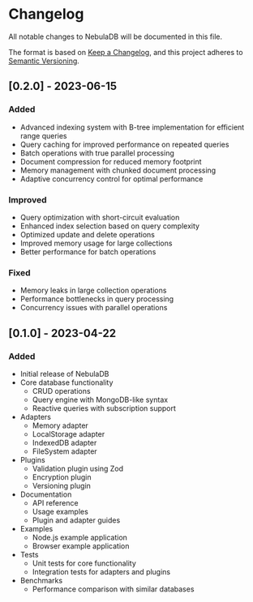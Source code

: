 # Changelog

All notable changes to NebulaDB will be documented in this file.

The format is based on [Keep a Changelog](https://keepachangelog.com/en/1.0.0/),
and this project adheres to [Semantic Versioning](https://semver.org/spec/v2.0.0.html).

## [0.2.0] - 2023-06-15

### Added

- Advanced indexing system with B-tree implementation for efficient range queries
- Query caching for improved performance on repeated queries
- Batch operations with true parallel processing
- Document compression for reduced memory footprint
- Memory management with chunked document processing
- Adaptive concurrency control for optimal performance

### Improved

- Query optimization with short-circuit evaluation
- Enhanced index selection based on query complexity
- Optimized update and delete operations
- Improved memory usage for large collections
- Better performance for batch operations

### Fixed

- Memory leaks in large collection operations
- Performance bottlenecks in query processing
- Concurrency issues with parallel operations

## [0.1.0] - 2023-04-22

### Added

- Initial release of NebulaDB
- Core database functionality
  - CRUD operations
  - Query engine with MongoDB-like syntax
  - Reactive queries with subscription support
- Adapters
  - Memory adapter
  - LocalStorage adapter
  - IndexedDB adapter
  - FileSystem adapter
- Plugins
  - Validation plugin using Zod
  - Encryption plugin
  - Versioning plugin
- Documentation
  - API reference
  - Usage examples
  - Plugin and adapter guides
- Examples
  - Node.js example application
  - Browser example application
- Tests
  - Unit tests for core functionality
  - Integration tests for adapters and plugins
- Benchmarks
  - Performance comparison with similar databases
